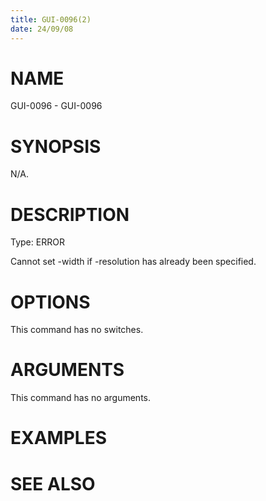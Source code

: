 ```yaml
---
title: GUI-0096(2)
date: 24/09/08
---
```


# NAME

GUI-0096 - GUI-0096

# SYNOPSIS

N/A.

# DESCRIPTION

Type: ERROR

Cannot set -width if -resolution has already been specified.

# OPTIONS

This command has no switches.

# ARGUMENTS

This command has no arguments.

# EXAMPLES

# SEE ALSO
